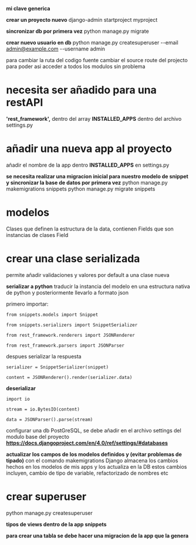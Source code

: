 **mi clave generica**

**crear un proyecto nuevo**
django-admin startproject myproject

**sincronizar db por primera vez**
python manage.py migrate

**crear nuevo usuario en db**
python manage.py createsuperuser --email admin@example.com --username admin

para cambiar la ruta del codigo fuente cambiar el source route del projecto para poder asi acceder a todos los modulos
sin problema

# necesita ser añadido para una restAPI

**'rest_framework',** dentro del array **INSTALLED_APPS** dentro del archivo settings.py

# añadir una nueva app al proyecto

añadir el nombre de la app dentro **INSTALLED_APPS** en settings.py

**se necesita realizar una migracion inicial para nuestro modelo de snippet y sincronizar la base de datos por primera
vez**
python manage.py makemigrations snippets python manage.py migrate snippets

# modelos

Clases que definen la estructura de la data, contienen Fields que son instancias de clases Field

# crear una clase serializada

permite añadir validaciones y valores por default a una clase nueva

**serializar a python**
traducir la instancia del modelo en una estructura nativa de python y posteriormente llevarlo a formato json

primero importar:

`from snippets.models import Snippet`

`from snippets.serializers import SnippetSerializer`

`from rest_framework.renderers import JSONRenderer`

`from rest_framework.parsers import JSONParser`

despues serializar la respuesta

`serializer = SnippetSerializer(snippet)`

`content = JSONRenderer().render(serializer.data)`

**deserializar**

`import io`

`stream = io.BytesIO(content)`

`data = JSONParser().parse(stream)`

configurar una db PostGreSQL, se debe añadir en el archivo settings del modulo base del proyecto
**https://docs.djangoproject.com/en/4.0/ref/settings/#databases**

**actualizar los campos de los modelos definidos y (evitar problemas de tipado)**
con el comando makemigrations Django almacena los cambios hechos en los modelos de mis apps y los actualiza en la DB
estos cambios incluyen, cambio de tipo de variable, refactorizado de nombres etc

# crear superuser

python manage.py createsuperuser

**tipos de views dentro de la app snippets**

**para crear una tabla se debe hacer una migracion de la app que la genera**

